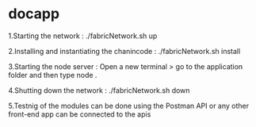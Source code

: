 # docapp

1.Starting the network : ./fabricNetwork.sh up

2.Installing and instantiating the chanincode : ./fabricNetwork.sh install

3.Starting the node server : Open a new terminal > go to the application folder and then type node .

4.Shutting down the network : ./fabricNetwork.sh down

5.Testnig of the modules can be done using the Postman API or any other front-end app can be connected to the apis
